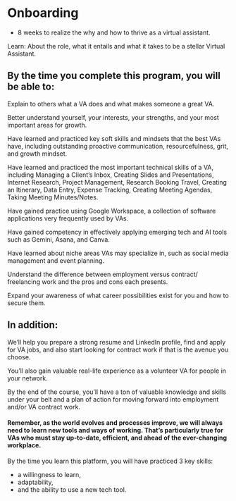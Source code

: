 # Onboarding
- 8 weeks to realize the why and how to thrive as a virtual assistant.

Learn: 
About the role, what it entails and what it takes to be a stellar Virtual Assistant.

## By the time you complete this program, you will be able to:

Explain to others what a VA does and what makes someone a great VA.

Better understand yourself, your interests, your strengths, and your most important areas for growth.

Have learned and practiced key soft skills and mindsets that the best VAs have, including outstanding proactive communication, resourcefulness, grit, and growth mindset.

Have learned and practiced the most important technical skills of a VA, including Managing a Client’s Inbox, Creating Slides and Presentations, Internet Research, Project Management, Research Booking Travel, Creating an Itinerary, Data Entry, Expense Tracking, Creating Meeting Agendas, Taking Meeting Minutes/Notes.

Have gained practice using Google Workspace, a collection of software applications very frequently used by VAs.

Have gained competency in effectively applying emerging tech and AI tools such as Gemini, Asana, and Canva.

Have learned about niche areas VAs may specialize in, such as social media management and event planning.

Understand the difference between employment versus contract/ freelancing work and the pros and cons each presents.

Expand your awareness of what career possibilities exist for you and how to secure them.

## In addition:

We’ll help you prepare a strong resume and LinkedIn profile, find and apply for VA jobs, and also start looking for contract work if that is the avenue you choose.

You’ll also gain valuable real-life experience as a volunteer VA for people in your network.

By the end of the course, you’ll have a ton of valuable knowledge and skills under your belt and a plan of action for moving forward into employment and/or VA contract work.


#### Remember, as the world evolves and processes improve, we will always need to learn new tools and ways of working. That’s particularly true for VAs who must stay up-to-date, efficient, and ahead of the ever-changing workplace.

By the time you learn this platform, you will have practiced 3 key skills: 
- a willingness to learn, 
- adaptability, 
- and the ability to use a new tech tool.